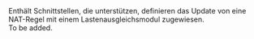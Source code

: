 <Namespace Name="Microsoft.Azure.Management.Network.Fluent.LoadBalancerInboundNatRule.UpdateDefinition">
  <Docs>
    <summary>Enthält Schnittstellen, die unterstützen, definieren das Update von eine NAT-Regel mit einem Lastenausgleichsmodul zugewiesen.</summary> 
    <remarks>To be added.</remarks>
  </Docs>
</Namespace>
